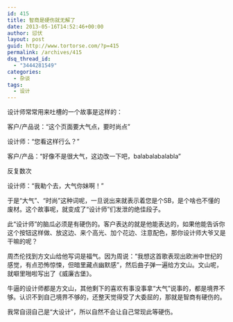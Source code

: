 ```yaml
---
id: 415
title: 智商是硬伤就无解了
date: 2013-05-16T14:52:46+00:00
author: 愆伏
layout: post
guid: http://www.tortorse.com/?p=415
permalink: /archives/415
dsq_thread_id:
  - "3444281549"
categories:
  - 杂谈
tags:
  - 设计
---
```

设计师常常用来吐槽的一个故事是这样的：

客户/产品说：“这个页面要大气点，要时尚点”

设计师：“您看这样行么？”

客户/产品：“好像不是很大气，这边改一下吧，balabalabalabla”

反复数次

设计师：“我勒个去，大气你妹啊！” 

于是“大气”、“时尚”这种词呢，一旦说出来就表示着您是个SB，是个啥也不懂的废材。这个故事呢，就变成了“设计师”们发泄的绝佳段子。
  
此“设计师”的脑瓜必须是有硬伤的。客户表达的就是他能表达的，如果他能告诉你这个按钮这样做、放这边、来个高光、加个花边、注意配色，那你设计师大爷又是干嘛的呢？

周杰伦找到方文山给他写词是福气。因为周说：“我想这首歌表现出欧洲中世纪的感觉，有点恐怖惊悚，但暗里藏点幽默感”，然后曲子弹一遍给方文山。文山呢，就噼里啪啦写出了《威廉古堡》。
  
牛逼的设计师都是方文山，其他剩下的喜欢有事没事拿“大气”说事的，都是境界不够。认识不到自己境界不够的，还整天觉得受了大委屈的，那就是智商有硬伤的。

我常自诩自己是“大设计”，所以自然不会让自己常现此等硬伤。